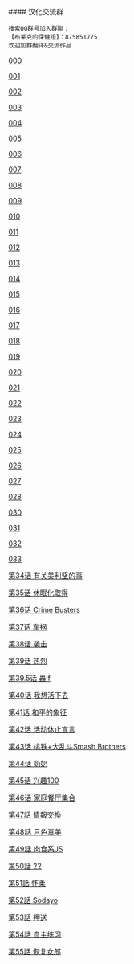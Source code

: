 ﻿﻿﻿﻿﻿﻿#### 汉化交流群

```
搜索QQ群号加入群聊：
【布莱克的保健组】：875851775
欢迎加群翻译&交流作品
```



[000](/000.md) 

[001](/001.md) 

[002](/002.md) 

[003](/003.md) 

[004](/004.md) 

[005](/005.md) 

[006](/006.md) 

[007](/007.md) 

[008](/008.md) 

[009](/009.md) 

[010](/010.md) 

[011](/011.md) 

[012](/012.md) 

[013](/013.md) 

[014](/014.md) 

[015](/015.md) 

[016](/016.md) 

[017](/017.md) 

[018](/018.md) 

[019](/019.md) 

[020](/020.md) 

[021](/021.md) 

[022](/022.md) 

[023](/023.md) 

[024](/024.md) 

[025](/025.md) 

[026](/026.md) 

[027](/027.md) 

[028](/028.md) 

[030](/030.md) 

[031](/031.md) 

[032](/032.md) 

[033](/033.md) 

[第34话 有关美利坚的事](/034.md) 

[第35话 休眠化取得](/035.md) 

[第36话 Crime Busters](/036.md) 

[第37话 车祸](/037.md) 

[第38话 袭击](/038.md) 

[第39话 热烈](/039.md) 

[第39.5话 轟if](/039.5轟if.md) 

[第40话 我想活下去](/040.md) 

[第41话 和平的象征](/041.md) 

[第42话 活动休止宣言](/042.md) 

[第43话 桃铁+大乱斗Smash Brothers](/043.md) 

[第44话 奶奶](/044.md) 

[第45话 兴趣100](/045.md) 

[第46话 家庭餐厅集合](/046.md) 

[第47話 情報交換](/047.md) 

[第48話 月色真美](/048.md) 

[第49話 肉食系JS](/049.md) 

[第50話 22](/050.md) 

[第51話 怀柔](/051.md) 

[第52話 Sodayo](/052.md) 

[第53話 押送](/053.md) 

[第54話 自主练习](/054.md) 

[第55話 恢复女郎](/055.md) 